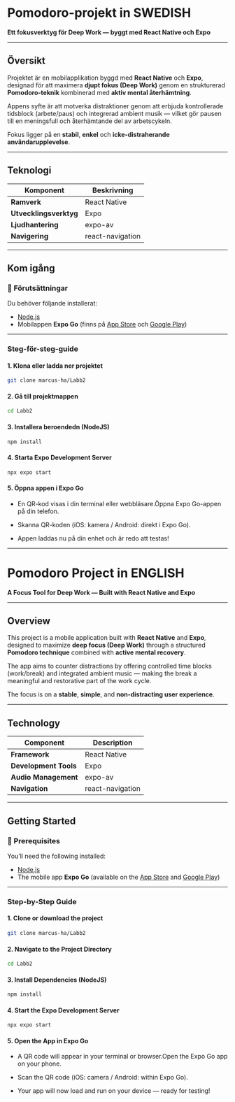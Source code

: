 #  Pomodoro-projekt in SWEDISH

**Ett fokusverktyg för Deep Work — byggt med React Native och Expo**

---

##  Översikt

Projektet är en mobilapplikation byggd med **React Native** och **Expo**, designad för att maximera **djupt fokus (Deep Work)** genom en strukturerad **Pomodoro-teknik** kombinerad med **aktiv mental återhämtning**.

Appens syfte är att motverka distraktioner genom att erbjuda kontrollerade tidsblock (arbete/paus) och integrerad ambient musik — vilket gör pausen till en meningsfull och återhämtande del av arbetscykeln.

Fokus ligger på en **stabil**, **enkel** och **icke-distraherande användarupplevelse**.

---

##  Teknologi

| Komponent             | Beskrivning         |
|-----------------------|---------------------|
| **Ramverk**           | React Native        |
| **Utvecklingsverktyg**| Expo                |
| **Ljudhantering**     | expo-av             |
| **Navigering**        | react-navigation    |

---

##  Kom igång

### 🔧 Förutsättningar

Du behöver följande installerat:

- [Node.js](https://nodejs.org/)
- Mobilappen **Expo Go** (finns på [App Store](https://apps.apple.com/) och [Google Play](https://play.google.com/))

---

###  Steg-för-steg-guide

#### 1. Klona eller ladda ner projektet
```bash
git clone marcus-ha/Labb2
```
#### 2. Gå till projektmappen
```bash
cd Labb2
```
#### 3. Installera beroendedn (NodeJS)
```bash
npm install
```
#### 4. Starta Expo Development Server
```bash
npx expo start
```

#### 5. Öppna appen i Expo Go

- En QR-kod visas i din terminal eller webbläsare.Öppna Expo Go-appen på din telefon.

- Skanna QR-koden (iOS: kamera / Android: direkt i Expo Go).

- Appen laddas nu på din enhet och är redo att testas!


---

# Pomodoro Project in ENGLISH

**A Focus Tool for Deep Work — Built with React Native and Expo**

---

## Overview

This project is a mobile application built with **React Native** and **Expo**, designed to maximize **deep focus (Deep Work)** through a structured **Pomodoro technique** combined with **active mental recovery**.

The app aims to counter distractions by offering controlled time blocks (work/break) and integrated ambient music — making the break a meaningful and restorative part of the work cycle.

The focus is on a **stable**, **simple**, and **non-distracting user experience**.

---

## Technology

| Component              | Description         |
|------------------------|---------------------|
| **Framework**          | React Native        |
| **Development Tools**  | Expo                |
| **Audio Management**   | expo-av             |
| **Navigation**         | react-navigation    |

---

## Getting Started

### 🔧 Prerequisites

You’ll need the following installed:

- [Node.js](https://nodejs.org/)
- The mobile app **Expo Go** (available on the [App Store](https://apps.apple.com/) and [Google Play](https://play.google.com/))

---

### Step-by-Step Guide

#### 1. Clone or download the project
```bash
git clone marcus-ha/Labb2
```
#### 2. Navigate to the Project Directory
```bash
cd Labb2
```

#### 3. Install Dependencies (NodeJS)
```bash
npm install
```
#### 4. Start the Expo Development Server
```bash
npx expo start
```

#### 5. Open the App in Expo Go

- A QR code will appear in your terminal or browser.Open the Expo Go app on your phone.

- Scan the QR code (iOS: camera / Android: within Expo Go).

- Your app will now load and run on your device — ready for testing!
